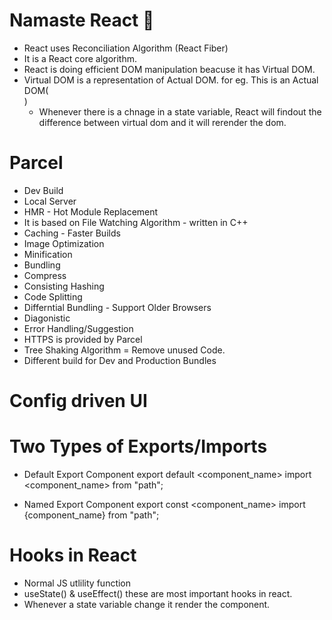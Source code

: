 # Namaste React 🚀
- React uses Reconciliation Algorithm (React Fiber)
- It is a React core algorithm.
- React is doing efficient DOM manipulation beacuse it has Virtual DOM.
- Virtual DOM is a representation of Actual DOM. for eg. This is an Actual DOM(<div><img /></div>)
    - Whenever there is a chnage in a state variable, React will findout the difference between virtual dom and it will rerender the dom.

# Parcel
- Dev Build
- Local Server
- HMR - Hot Module Replacement
- It is based on File Watching Algorithm - written in C++
- Caching - Faster Builds
- Image Optimization
- Minification
- Bundling
- Compress
- Consisting Hashing
- Code Splitting
- Differntial Bundling - Support Older Browsers
- Diagonistic
- Error Handling/Suggestion
- HTTPS is provided by Parcel
- Tree Shaking Algorithm = Remove unused Code.
- Different build for Dev and Production Bundles

# Config driven UI

# Two Types of Exports/Imports

- Default Export Component
    export default <component_name>
    import <component_name> from "path";

- Named Export Component
    export const <component_name>
    import {component_name} from "path";

# Hooks in React
- Normal JS utlility function
- useState() & useEffect() these are most important hooks in react.
- Whenever a state variable change it render the component.